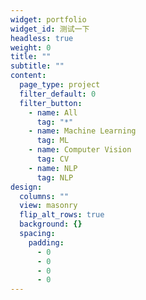 ```yaml
---
widget: portfolio
widget_id: 测试一下
headless: true
weight: 0
title: ""
subtitle: ""
content:
  page_type: project
  filter_default: 0
  filter_button:
    - name: All
      tag: "*"
    - name: Machine Learning
      tag: ML
    - name: Computer Vision
      tag: CV
    - name: NLP
      tag: NLP
design:
  columns: ""
  view: masonry
  flip_alt_rows: true
  background: {}
  spacing:
    padding:
      - 0
      - 0
      - 0
      - 0
---
```


